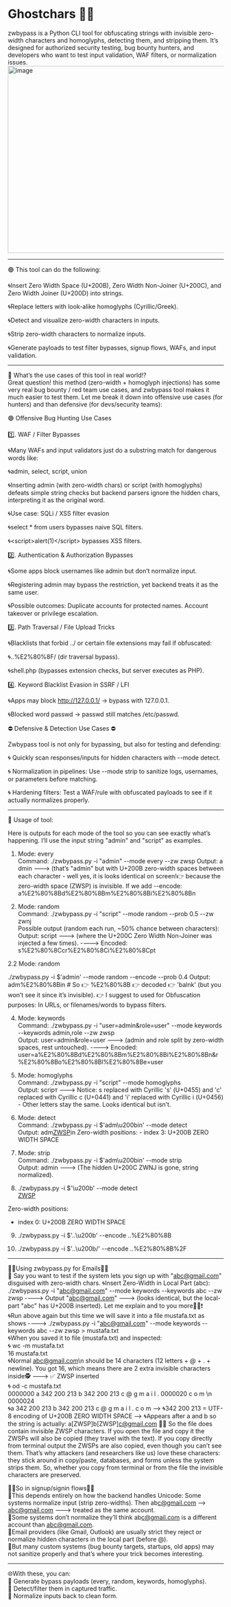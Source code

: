 # Ghostchars 🎴🔰
zwbypass is a Python CLI tool for obfuscating strings with invisible zero-width characters and homoglyphs, detecting them, and stripping them. It’s designed for authorized security testing, bug bounty hunters, and developers who want to test input validation, WAF filters, or normalization issues.
<img width="1337" height="436" alt="image" src="https://github.com/user-attachments/assets/0c090235-b417-4de7-80b5-54bf5d2a775b" />

----------------------------------
🟢 This tool can do the following:

🌀Insert Zero Width Space (U+200B), Zero Width Non-Joiner (U+200C), and Zero Width Joiner (U+200D) into strings.

🌀Replace letters with look-alike homoglyphs (Cyrillic/Greek).

🌀Detect and visualize zero-width characters in inputs.

🌀Strip zero-width characters to normalize inputs.

🌀Generate payloads to test filter bypasses, signup flows, WAFs, and input validation.

------------------------------

🩻 What’s the use cases of this tool in real world⁉️                                                                                                                                                                     
Great question! this method (zero-width + homoglyph injections) has some very real bug bounty / red team use cases, and zwbypass tool makes it much easier to test them. Let me break it down into offensive use cases (for hunters) and than defensive (for devs/security teams):

🟢 Offensive Bug Hunting Use Cases

1️⃣. WAF / Filter Bypasses

🌀Many WAFs and input validators just do a substring match for dangerous words like:

🌀admin, select, script, union

🌀Inserting a​d​m​i​n (with zero-width chars) or ѕcript (with homoglyphs) defeats simple string checks but backend parsers ignore the hidden chars, interpreting it as the original word.

🌀Use case: SQLi / XSS filter evasion

🌀sel​ect * from users bypasses naive SQL filters.

🌀<scr​ipt>alert(1)</scr​ipt> bypasses XSS filters.

2️⃣. Authentication & Authorization Bypasses

🌀Some apps block usernames like admin but don’t normalize input.

🌀Registering adm​in may bypass the restriction, yet backend treats it as the same user.

🌀Possible outcomes: Duplicate accounts for protected names. Account takeover or privilege escalation.

3️⃣. Path Traversal / File Upload Tricks

🌀Blacklists that forbid ../ or certain file extensions may fail if obfuscated:

🌀..%E2%80%8F/ (dir traversal bypass).

🌀shell.p​hp (bypasses extension checks, but server executes as PHP).

4️⃣. Keyword Blacklist Evasion in SSRF / LFI

🌀Apps may block http://127.0.0.1/ → bypass with 127.​0.0.1.

🌀Blocked word passwd → pas​swd still matches /etc/passwd.

⛔️ Defensive & Detection Use Cases ⛔️

Zwbypass tool is not only for bypassing, but also for testing and defending:

🌀 Quickly scan responses/inputs for hidden characters with --mode detect.

🌀 Normalization in pipelines: Use --mode strip to sanitize logs, usernames, or parameters before matching.

🌀 Hardening filters: Test a WAF/rule with obfuscated payloads to see if it actually normalizes properly.

-----------------------------------------------------------------------

🔴 Usage of tool:

Here is outputs for each mode of the tool so you can see exactly what’s happening. I’ll use the input string "admin" and "script" as examples.
1. Mode: every                                                                                                                                                                                                            
Command: ./zwbypass.py -i "admin" --mode every --zw zwsp
Output: a​d​m​i​n   ---> (that’s "admin" but with U+200B zero-width spaces between each character - well yes, it is looks identical on screen!👉 because the zero-width space (ZWSP) is invisible.
If we add --encode: a%E2%80%8Bd%E2%80%8Bm%E2%80%8Bi%E2%80%8Bn

2. Mode: random                                                                                                                                                                                                           
Command: ./zwbypass.py -i "script" --mode random --prob 0.5 --zw zwnj                                                                                                                                                     
Possible output (random each run, ~50% chance between characters):
Output: s​cr​i​pt   --->  (where the U+200C Zero Width Non-Joiner was injected a few times). ---->  Encoded: s%E2%80%8Ccr%E2%80%8Ci%E2%80%8Cpt


2.2 Mode: random 

./zwbypass.py -i $'admin' --mode random --encode --prob 0.4
Output: adm%E2%80%8Bin                                                                                                                                                                                                    # So 👉 %E2%80%8B 👉 decoded 👉 'balnk​' (but you won’t see it since it’s invisible). 👉 I suggest to used for Obfuscation purposes: In URLs, or filenames/words to bypass filters.                                     


4.  Mode: keywords                                                                                                                                                                                                        
Command: ./zwbypass.py -i "user=admin&role=user" --mode keywords --keywords admin,role --zw zwsp                                                                                                                          
Output: user=a​d​m​i​n&r​o​l​e=user ---> (admin and role split by zero-width spaces, rest untouched). ----> Encoded: user=a%E2%80%8Bd%E2%80%8Bm%E2%80%8Bi%E2%80%8Bn&r%E2%80%8Bo%E2%80%8Bl%E2%80%8Be=user

5. Mode: homoglyphs                                                                                                                                                                                                       
Command: ./zwbypass.py -i "script" --mode homoglyphs                                                                                                                                                                      
Output: sсrірт ---> Notice: s replaced with Cyrillic 'ѕ' (U+0455) and  'c' replaced with Cyrillic с (U+0441) and 'i' replaced with Cyrillic і (U+0456) - Other letters stay the same. Looks identical but isn’t.

6.  Mode: detect                                                                                                                                                                                                           
Command: ./zwbypass.py -i $'adm\u200bin' --mode detect                                                                                                                                                                    
Output:  adm[ZWSP](U+200B)in   Zero-width positions:   - index 3: U+200B ZERO WIDTH SPACE

7. Mode: strip                                                                                                                                                                                                            
Command: ./zwbypass.py -i $'adm\u200bin' --mode strip    
Output: admin ---> (The hidden U+200C ZWNJ is gone, string normalized).                                                                                                                                                                                                                                                                                                                                                                                                                                                         
 8. ./zwbypass.py -i $'\u200b' --mode detect                                                                                                                                                                              
[ZWSP](U+200B)

Zero-width positions:
  - index 0: U+200B ZERO WIDTH SPACE                                                                                                                                                                                      
    

9. ./zwbypass.py -i $'..\u200b' --encode                                                                                                                                                                                    ..%E2%80%8B

10. ./zwbypass.py -i $'..\u200b/' --encode                                                                                                                                                                                   ..%E2%80%8B%2F    

----------------------------------------------
🪪🪪Using zwbypass.py for Emails🪪🪪                                                                                                                                                                                    
📌 Say you want to test if the system lets you sign up with "abc@gmail.com" disguised with zero-width chars.
🌀Insert Zero-Width in Local Part (abc):
./zwbypass.py -i "abc@gmail.com" --mode keywords --keywords abc --zw zwsp  ----> Output "abc@gmail.com" ---> (looks identical, but the local-part "abc" has U+200B inserted). Let me explain and to you more🤹‍♂️❗️         
🌀Run above again but this time we will save it into a file mustafa.txt as shows ----> ./zwbypass.py -i "abc@gmail.com" --mode  keywords --keywords abc --zw zwsp > mustafa.txt                                          
🌀When you saved it to file (mustafa.txt) and inspected:                                                                                                                                                                 
🌀 wc -m mustafa.txt                                                                       
16 mustafa.txt                                                                                                                                                                                                            
🌀Normal abc@gmail.com\n should be 14 characters (12 letters + @ + . + newline). You got 16, which means there are 2 extra invisible characters inside🕵️ ---> ✅ ZWSP inserted                                          
🌀 od -c  mustafa.txt                                                                                                                                                                                                                                                                          
0000000   a 342 200 213   b 342 200 213   c   @   g   m   a   i   l   .
0000020   c   o   m  \n
0000024                                                                                                                                                                                                                                                                                                                                                                                                                                       
🌀a 342 200 213 b 342 200 213 c @ g m a i l . c o m  --> 🌀342 200 213 = UTF-8 encoding of U+200B ZERO WIDTH SPACE --> 🌀Appears after a and b  so the string is actually: a[ZWSP]b[ZWSP]c@gmail.com 🧟‍♀️ So the file does contain invisible ZWSP characters. If you open the file and copy it  the ZWSPs will also be copied (they travel with the text). If you copy directly from terminal output the ZWSPs are also copied, even though you can’t see them. That’s why attackers (and researchers like us) love these characters: they stick around in copy/paste, databases, and forms unless the system strips them. So, whether you copy from terminal or from the file the invisible characters are preserved.                                                                                                                                                                     

🪪🪪So in signup/signin flows🪪🪪                                                                                                                                                                                       
🧟This depends entirely on how the backend handles Unicode: Some systems normalize input (strip zero-widths). Then a​b​c@gmail.com --> abc@gmail.com ---> treated as the same account.                                     
🧟Some systems don’t normalize  they’ll think a​b​c@gmail.com is a different account than abc@gmail.com.                                                                                                                   
🧟Email providers (like Gmail, Outlook) are usually strict  they reject or normalize hidden characters in the local part (before @).                                                                                     
🧟But many custom systems (bug bounty targets, startups, old apps) may not sanitize properly  and that’s where your trick becomes interesting.

---------------------------
🌐With these, you can:                                                                                                                                                  
🔰 Generate bypass payloads (every, random, keywords, homoglyphs).                                                                                                      
🔰 Detect/filter them in captured traffic.                                                                                                                              
🔰 Normalize inputs back to clean form.
